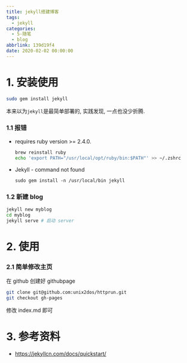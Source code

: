 ```yaml
---
title: jekyll搭建博客
tags:
  - jekyll
categories:
  - 5-随笔
  - blog
abbrlink: 139d19f4
date: 2020-02-02 00:00:00
---
```


# 1. 安装使用

```bash
sudo gem install jekyll
```

本来以为`jekyll`是最简单部署的, 实践发现, 一点也没少折腾. 

<!-- more -->

### 1.1 报错

+ requires ruby version >= 2.4.0.

  ```bash
  brew reinstall ruby
  echo 'export PATH="/usr/local/opt/ruby/bin:$PATH"' >> ~/.zshrc
  ```

+ Jekyll - command not found

  ```
  sudo gem install -n /usr/local/bin jekyll
  ```

  

### 1.2 新建 blog

```bash
jekyll new myblog
cd myblog
jekyll serve # 启动 server
```



# 2. 使用

### 2.1 简单修改主页

在 github 创建好 githubpage

```bash
git clone git@github.com:unix2dos/httprun.git
git checkout gh-pages
```


修改 index.md 即可



# 3. 参考资料

+ https://jekyllcn.com/docs/quickstart/
